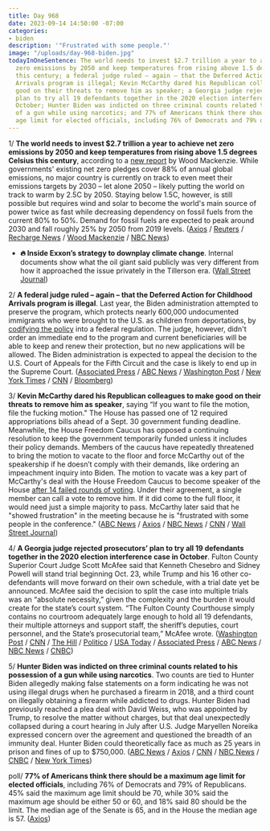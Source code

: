 ```yaml
---
title: Day 968
date: 2023-09-14 14:50:00 -07:00
categories:
- biden
description: '"Frustrated with some people."'
image: "/uploads/day-968-biden.jpg"
todayInOneSentence: The world needs to invest $2.7 trillion a year to achieve net
  zero emissions by 2050 and keep temperatures from rising above 1.5 degrees Celsius
  this century; a federal judge ruled – again – that the Deferred Action for Childhood
  Arrivals program is illegal; Kevin McCarthy dared his Republican colleagues to make
  good on their threats to remove him as speaker; a Georgia judge rejected prosecutors’
  plan to try all 19 defendants together in the 2020 election interference case in
  October; Hunter Biden was indicted on three criminal counts related to his possession
  of a gun while using narcotics; and 77% of Americans think there should be a maximum
  age limit for elected officials, including 76% of Democrats and 79% of Republicans.
---
```


1/ **The world needs to invest $2.7 trillion a year to achieve net zero emissions by 2050 and keep temperatures from rising above 1.5 degrees Celsius this century**, according to a [new report](https://www.woodmac.com/market-insights/topics/energy-transition-outlook/) by Wood Mackenzie. While governments' existing net zero pledges cover 88% of annual global emissions, no major country is currently on track to even meet their emissions targets by 2030 – let alone 2050 – likely putting the world on track to warm by 2.5C by 2050. Staying below 1.5C, however, is still possible but requires wind and solar to become the world's main source of power twice as fast while decreasing dependency on fossil fuels from the current 80% to 50%. Demand for fossil fuels are expected to peak around 2030 and fall roughly 25% by 2050 from 2019 levels. ([Axios](https://www.axios.com/2023/09/14/climate-change-paris-accord) / [Reuters](https://www.reuters.com/sustainability/climate-energy/world-needs-27-trillion-annually-net-zero-emissions-by-2050-wood-mackenzie-2023-09-14/) / [Recharge News](https://www.rechargenews.com/energy-transition/world-still-has-credible-pathway-to-net-zero-but-it-will-cost-2-7trn-a-year-wood-mackenzie/2-1-1517804) / [Wood Mackenzie](https://www.woodmac.com/press-releases/energy-transition-outlook-2023/#:\~:text=In%20Wood%20Mackenzie's%20base%20case,88%25%20of%20annual%20global%20emissions) / [NBC News](https://www.nbcnews.com/science/environment/peak-oil-horizon-new-fossil-fuel-projects-are-pushing-ahead-rcna104960))

* **🔥 Inside Exxon’s strategy to downplay climate change**. Internal documents show what the oil giant said publicly was very different from how it approached the issue privately in the Tillerson era. ([Wall Street Journal](https://www.wsj.com/business/energy-oil/exxon-climate-change-documents-e2e9e6af?reflink=integratedwebview_share))

2/ **A federal judge ruled – again – that the Deferred Action for Childhood Arrivals program is illegal**. Last year, the Biden administration attempted to preserve the program, which protects nearly 600,000 undocumented immigrants who were brought to the U.S. as children from deportations, by [codifying the policy](https://whatthefuckjusthappenedtoday.com/2021/09/27/day-251/#3-the-biden-administration-proposed) into a federal regulation. The judge, however, didn't order an immediate end to the program and current beneficiaries will be able to keep and renew their protection, but no new applications will be allowed. The Biden administration is expected to appeal the decision to the U.S. Court of Appeals for the Fifth Circuit and the case is likely to end up in the Supreme Court. ([Associated Press](https://apnews.com/article/immigration-daca-dreamers-51ba8c941993ffa26e1251aef84b0284) / [ABC News](https://abcnews.go.com/Politics/judge-finds-daca-illegal-strike-existing-protections-young/story?id=99708172) / [Washington Post](https://www.washingtonpost.com/nation/2023/09/14/federal-judge-daca-ruling-illegal/) / [New York Times](https://www.nytimes.com/2023/09/13/us/daca-immigration-ruling.html) / [CNN](https://www.cnn.com/2023/09/13/politics/daca-program-unlawful) / [Bloomberg](https://www.bloomberg.com/news/articles/2023-09-14/biden-daca-rule-protecting-dreamers-struck-down-by-judge?sref=MIBMEEoj))

3/ **Kevin McCarthy dared his Republican colleagues to make good on their threats to remove him as speaker**, saying “If you want to file the motion, file the fucking motion." The House has passed one of 12 required appropriations bills ahead of a Sept. 30 government funding deadline. Meanwhile, the House Freedom Caucus has opposed a continuing resolution to keep the government temporarily funded unless it includes their policy demands. Members of the caucus have repeatedly threatened to bring the motion to vacate to the floor and force McCarthy out of the speakership if he doesn’t comply with their demands, like ordering an impeachment inquiry into Biden. The motion to vacate was a key part of McCarthy's deal with the House Freedom Caucus to become speaker of the House [after 14 failed rounds of voting](https://whatthefuckjusthappenedtoday.com/2023/01/09/day-720/#3-kevin-mccarthy-was-elected-house-s). Under their agreement, a single member can call a vote to remove him. If it did come to the full floor, it would need just a simple majority to pass. McCarthy later said that he "showed frustration" in the meeting because he is "frustrated with some people in the conference." ([ABC News](https://abcnews.go.com/Politics/mccarthy-dares-republicans-oust-closed-door-meeting/story?id=103185953) / [Axios](https://www.axios.com/2023/09/14/mccarthy-dares-gop-detractors-remove-him) / [NBC News](https://www.nbcnews.com/politics/congress/mccarthy-dares-conservatives-motion-vacate-speaker-government-shutdown-rcna105069) / [CNN](https://www.cnn.com/2023/09/14/politics/impeachment-next-steps-house-republicans/index.html) / [Wall Street Journal](https://www.wsj.com/politics/kevin-mccarthy-dares-gop-critics-to-try-to-oust-him-c4ac1c89))

4/ **A Georgia judge rejected prosecutors’ plan to try all 19 defendants together in the 2020 election interference case in October**. Fulton County Superior Court Judge Scott McAfee said that Kenneth Chesebro and Sidney Powell will stand trial beginning Oct. 23, while Trump and his 16 other co-defendants will move forward on their own schedule, with a trial date yet be announced. McAfee said the decision to split the case into multiple trials was an “absolute necessity,” given the complexity and the burden it would create for the state’s court system. “The Fulton County Courthouse simply contains no courtroom adequately large enough to hold all 19 defendants, their multiple attorneys and support staff, the sheriff’s deputies, court personnel, and the State’s prosecutorial team,” McAfee wrote. ([Washington Post](https://www.washingtonpost.com/national-security/2023/09/14/georgia-trump-case-judge-mcafee/) / [CNN](https://www.cnn.com/2023/09/14/politics/trump-georgia-trial-date) / [The Hill](https://thehill.com/regulation/court-battles/4204049-judge-rejects-request-to-try-all-trump-georgia-defendants-together-next-month/) / [Politico](https://www.politico.com/news/2023/09/14/judge-delays-trial-for-trump-others-in-georgia-2020-election-prosecution-00115903) / [USA Today](https://www.usatoday.com/story/news/politics/2023/09/14/donald-trump-trial-date-fulton-county/70850905007/) / [Associated Press](https://apnews.com/article/trump-waives-right-to-speedy-trial-georgia-a20c8ab18847c242c2f49535c9434299) / [ABC News](https://abcnews.go.com/US/judge-severs-17-defendants-including-trump-oct-23/story?id=103185589) / [NBC News](https://www.nbcnews.com/politics/donald-trump/judge-splits-trump-georgia-trial-rcna105040) / [CNBC](https://www.cnbc.com/2023/09/13/trump-waives-georgia-election-speedy-trial-to-sever-from-co-defendants.html))

5/ **Hunter Biden was indicted on three criminal counts related to his possession of a gun while using narcotics**. Two counts are tied to Hunter Biden allegedly making false statements on a form indicating he was not using illegal drugs when he purchased a firearm in 2018, and a third count on illegally obtaining a firearm while addicted to drugs. Hunter Biden had previously reached a plea deal with David Weiss, who was appointed by Trump, to resolve the matter without charges, but that deal unexpectedly collapsed during a court hearing in July after U.S. Judge Maryellen Noreika expressed concern over the agreement and questioned the breadth of an immunity deal. Hunter Biden could theoretically face as much as 25 years in prison and fines of up to $750,000. ([ABC News](https://abcnews.go.com/US/hunter-biden-indicted-special-counsel-felony-gun-charges/story?id=103168312) / [Axios](https://www.axios.com/2023/09/14/hunter-biden-indictment-gun-charges) / [CNN](https://www.cnn.com/politics/live-news/hunter-biden-indictment) / [NBC News](https://www.nbcnews.com/politics/politics-news/hunter-biden-indicted-federal-gun-charges-rcna39623) / [CNBC](https://www.cnbc.com/2023/09/14/hunter-biden-indicted-on-firearms-charges.html) / [New York Times](https://www.nytimes.com/2023/09/14/us/politics/hunter-biden-indictment-gun-charges.html))

poll/ **77% of Americans think there should be a maximum age limit for elected officials**, including 76% of Democrats and 79% of Republicans. 45% said the maximum age limit should be 70, while 30% said the maximum age should be either 50 or 60, and 18% said 80 should be the limit. The median age of the Senate is 65, and in the House the median age is 57. ([Axios](https://www.axios.com/2023/09/10/politicians-age-limits-joe-biden-mitch-mcconnell))